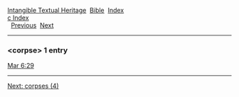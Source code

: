 [Intangible Textual Heritage](../../index)  [Bible](../index) 
[Index](index)   
[c Index](_c_)  
  [Previous](c02584)  [Next](c02586) 

------------------------------------------------------------------------

### &lt;corpse&gt; 1 entry

[Mar 6:29](../kjv/mar006.htm#029)  

------------------------------------------------------------------------

[Next: corpses (4)](c02586)
